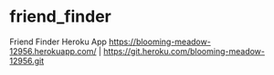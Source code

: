 # friend_finder
Friend Finder Heroku App
https://blooming-meadow-12956.herokuapp.com/ | https://git.heroku.com/blooming-meadow-12956.git
